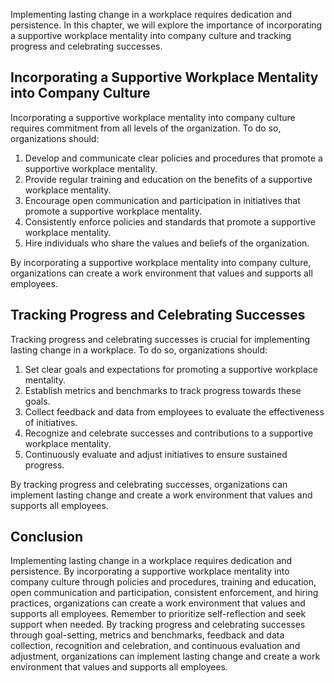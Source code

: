 
Implementing lasting change in a workplace requires dedication and persistence. In this chapter, we will explore the importance of incorporating a supportive workplace mentality into company culture and tracking progress and celebrating successes.

Incorporating a Supportive Workplace Mentality into Company Culture
-------------------------------------------------------------------

Incorporating a supportive workplace mentality into company culture requires commitment from all levels of the organization. To do so, organizations should:

1. Develop and communicate clear policies and procedures that promote a supportive workplace mentality.
2. Provide regular training and education on the benefits of a supportive workplace mentality.
3. Encourage open communication and participation in initiatives that promote a supportive workplace mentality.
4. Consistently enforce policies and standards that promote a supportive workplace mentality.
5. Hire individuals who share the values and beliefs of the organization.

By incorporating a supportive workplace mentality into company culture, organizations can create a work environment that values and supports all employees.

Tracking Progress and Celebrating Successes
-------------------------------------------

Tracking progress and celebrating successes is crucial for implementing lasting change in a workplace. To do so, organizations should:

1. Set clear goals and expectations for promoting a supportive workplace mentality.
2. Establish metrics and benchmarks to track progress towards these goals.
3. Collect feedback and data from employees to evaluate the effectiveness of initiatives.
4. Recognize and celebrate successes and contributions to a supportive workplace mentality.
5. Continuously evaluate and adjust initiatives to ensure sustained progress.

By tracking progress and celebrating successes, organizations can implement lasting change and create a work environment that values and supports all employees.

Conclusion
----------

Implementing lasting change in a workplace requires dedication and persistence. By incorporating a supportive workplace mentality into company culture through policies and procedures, training and education, open communication and participation, consistent enforcement, and hiring practices, organizations can create a work environment that values and supports all employees. Remember to prioritize self-reflection and seek support when needed. By tracking progress and celebrating successes through goal-setting, metrics and benchmarks, feedback and data collection, recognition and celebration, and continuous evaluation and adjustment, organizations can implement lasting change and create a work environment that values and supports all employees.

